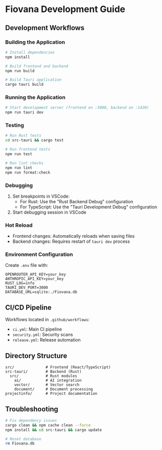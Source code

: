 # Fiovana Development Guide

## Development Workflows

### Building the Application
```bash
# Install dependencies
npm install

# Build frontend and backend
npm run build

# Build Tauri application
cargo tauri build
```

### Running the Application
```bash
# Start development server (frontend on :3000, backend on :1420)
npm run tauri dev
```

### Testing
```bash
# Run Rust tests
cd src-tauri && cargo test

# Run frontend tests
npm run test

# Run lint checks
npm run lint
npm run format:check
```

### Debugging
1. Set breakpoints in VSCode:
   - For Rust: Use the "Rust Backend Debug" configuration
   - For TypeScript: Use the "Tauri Development Debug" configuration
2. Start debugging session in VSCode

### Hot Reload
- Frontend changes: Automatically reloads when saving files
- Backend changes: Requires restart of `tauri dev` process

### Environment Configuration
Create `.env` file with:
```env
OPENROUTER_API_KEY=your_key
ANTHROPIC_API_KEY=your_key
RUST_LOG=info
TAURI_DEV_PORT=3000
DATABASE_URL=sqlite:./Fiovana.db
```

## CI/CD Pipeline
Workflows located in `.github/workflows`:
- `ci.yml`: Main CI pipeline
- `security.yml`: Security scans
- `release.yml`: Release automation

## Directory Structure
```
src/              # Frontend (React/TypeScript)
src-tauri/        # Backend (Rust)
  src/            # Rust modules
    ai/           # AI integration
    vector/       # Vector search
    document/     # Document processing
projectinfo/      # Project documentation
```

## Troubleshooting
```bash
# Fix dependency issues
cargo clean && npm cache clean --force
npm install && cd src-tauri && cargo update

# Reset database
rm Fiovana.db
